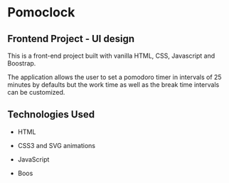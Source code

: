 # Pomoclock

## Frontend Project - UI design


This is a front-end project built with vanilla HTML, CSS, Javascript and Boostrap.

The application allows the user to set a pomodoro timer in intervals of 25 minutes by defaults but the work time as well as the break time intervals can be customized.


## Technologies Used

* HTML

* CSS3 and SVG animations

* JavaScript

* Boos